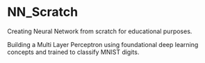 # NN_Scratch
Creating Neural Network from scratch for educational purposes.

Building a Multi Layer Perceptron using foundational deep learning concepts and trained to classify MNIST digits.
